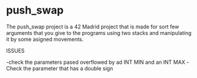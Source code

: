 # push_swap

The push_swap project is a 42 Madrid project that is made for sort few arguments that you give to the programs using two stacks and manipulating it by some asigned movements. 

ISSUES

-check the parameters pased overflowed by ad INT MIN and an INT MAX
-Check the parameter that has a double sign 